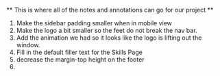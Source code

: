 ** This is where all of the notes and annotations can go for our project **

1. Make the sidebar padding smaller when in mobile view
2. Make the logo a bit smaller so the feet do not break the nav bar.
3. Add the animation we had so it looks like the logo is lifting out the window.
4. Fill in the default filler text for the Skills Page
5. decrease the margin-top height on the footer
6.
